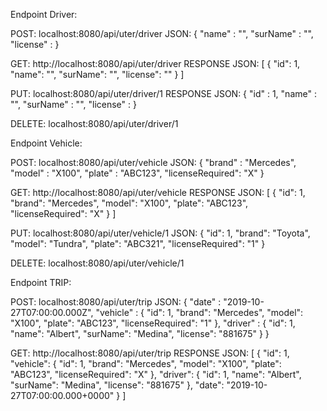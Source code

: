Endpoint Driver:

POST: localhost:8080/api/uter/driver
JSON: {
      	"name" : "",
      	"surName" : "",
      	"license" : 
      }
      
GET: http://localhost:8080/api/uter/driver
RESPONSE JSON: [
                   {
                       "id": 1,
                       "name": "",
                       "surName": "",
                       "license": ""
                   }
               ]

PUT: localhost:8080/api/uter/driver/1
RESPONSE JSON: {
               	"id" : 1,
               	"name" : "",
               	"surName" : "",
               	"license" : 
               }

DELETE: localhost:8080/api/uter/driver/1

Endpoint Vehicle:

POST: localhost:8080/api/uter/vehicle
JSON: {
      	"brand" : "Mercedes",
      	"model" : "X100",
      	"plate" : "ABC123",
      	"licenseRequired": "X"
      }

GET: http://localhost:8080/api/uter/vehicle
RESPONSE JSON: [
                   {
                       "id": 1,
                       "brand": "Mercedes",
                       "model": "X100",
                       "plate": "ABC123",
                       "licenseRequired": "X"
                   }
               ]

PUT: localhost:8080/api/uter/vehicle/1
JSON: {
              "id": 1,
              "brand": "Toyota",
              "model": "Tundra",
              "plate": "ABC321",
              "licenseRequired": "1"
      }
      
DELETE: localhost:8080/api/uter/vehicle/1


Endpoint TRIP:

POST: localhost:8080/api/uter/trip
JSON: {
      	"date" : "2019-10-27T07:00:00.000Z",
      	"vehicle" : {
      			"id": 1,
      	        "brand": "Mercedes",
      	        "model": "X100",
      	        "plate": "ABC123",
      	        "licenseRequired": "1"
      		},
      	"driver" :  {
      			"id": 1,
      	        "name": "Albert",
      	        "surName": "Medina",
      	        "license": "881675"
      		}
      }
      
GET: http://localhost:8080/api/uter/trip
RESPONSE JSON: [
                   {
                       "id": 1,
                       "vehicle": {
                           "id": 1,
                           "brand": "Mercedes",
                           "model": "X100",
                           "plate": "ABC123",
                           "licenseRequired": "X"
                       },
                       "driver": {
                           "id": 1,
                           "name": "Albert",
                           "surName": "Medina",
                           "license": "881675"
                       },
                       "date": "2019-10-27T07:00:00.000+0000"
                   }
               ]
               
